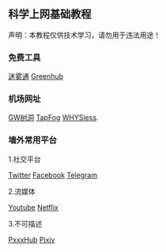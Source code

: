 ## 科学上网基础教程

声明：本教程仅供技术学习，请勿用于违法用途！

### 免费工具
[迷雾通](https://github.com/geph-official/geph4-client/wiki/%E8%BF%B7%E9%9B%BE%E9%80%9A%EF%BC%88%E5%85%8D%E7%BF%BB%E5%A2%99%E9%95%9C%E5%83%8F%EF%BC%89) [Greenhub](https://github.com/greenhub-project)

### 机场网址

[GW树洞](https://hello-shudong.com/user) [TapFog](https://www.tapfog.com/#/dashboard) [WHYSless](https://whysless.com/#/login).

### 墙外常用平台


1.社交平台

[Twitter](https://twitter.com) [Facebook](https://facebook.com) [Telegram](https://telegram.org/)

2.流媒体

[Youtube](https://youtube.com) [Netflix](https://netflix.com)

3.不可描述

[PxxxHub](https://pormhub.com) [Pixiv](https://pixiv.net)
